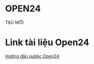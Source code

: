 # OPEN24
TẠO MỚI
# Link tài liệu Open24
[Hướng dẫn public Open24](https://docs.google.com/document/d/189MJhpOG3VM0CapyHgfJI1fGjWUymvbCwEYQpazRye4/edit?usp=sharing)

